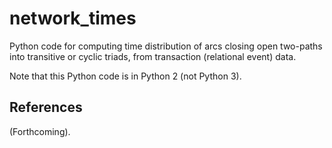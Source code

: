 # network_times
Python code for computing time distribution of arcs closing open two-paths into transitive or cyclic triads, from transaction (relational event) data.

Note that this Python code is in Python 2 (not Python 3).


## References

(Forthcoming).
